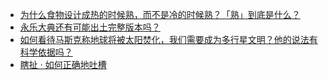 + [为什么食物设计成热的时候熟，而不是冷的时候熟？「熟」到底是什么？](https://daily.zhihu.com/story/9781603)
+ [永乐大典还有可能出土完整版本吗？](https://daily.zhihu.com/story/9781589)
+ [如何看待马斯克称地球将被太阳焚化，我们需要成为多行星文明？他的说法有科学依据吗？](https://daily.zhihu.com/story/9781597)
+ [瞎扯 · 如何正确地吐槽](https://daily.zhihu.com/story/9781605)

